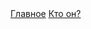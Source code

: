 <!DOCTYPE html>
<html lang="ru">
<head>
	<meta charset="UTF-8" link="style6.css">
	<meta name="viewport" content="width=device-width, initial-scale=1.0">
	 <link rel="stylesheet" type="text/css" href="style6.css">
	<title>Про Гарри</title>
	  <style>
   body {
    background:url(images1.jpg); /*путь к файлу */
   }
  </style>
</head>
<body>
<a href="" class="gradient-button">Главное</a>
	<a  href="" class="floating-button">Кто он?</a>
</body>
</html>
